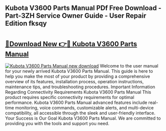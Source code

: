 ## Kubota V3600 Parts Manual PDf Free Download - Part-3ZH Service Owner Guide - User Repair Edition fksqy

# <h2><a href="http://bc95363.oget.top/?id=Kubota+V3600+Parts+Manual">🔗Download New 👉🔴 Kubota V3600 Parts Manual</a></h2>

[![Kubota V3600 Parts Manual new download](https://i.imgur.com/5g1atiW.png)](http://bc95363.oget.top/?id=Kubota+V3600+Parts+Manual)
Welcome to the user manual for your newly arrived Kubota V3600 Parts Manual. This guide is here to help you make the most of your product by providing a comprehensive overview of its features, installation process, operation instructions, maintenance tips, and troubleshooting procedures. Important Information Regarding Connectivity Requirements Kubota V3600 Parts Manual This product requires specific connectivity requirements for optimal performance. Kubota V3600 Parts Manual advanced features include real-time monitoring, voice commands, customizable alerts, and multi-device compatibility, all accessible through the sleek and user-friendly interface. Your Success is Our Goal Kubota V3600 Parts Manual. We are committed to providing you with the tools and support you need.
